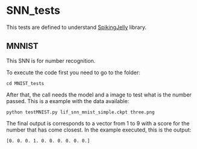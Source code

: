 # SNN_tests
This tests are defined to understand [SpikingJelly](https://github.com/fangwei123456/spikingjelly) library.

## MNNIST
This SNN is for number recognition.

To execute the code first you need to go to the folder:

`cd MNIST_tests`

After that, the call needs the model and a image to test what is the number passed. This is a example with the data available:

`python testMNIST.py lif_snn_mnist_simple.ckpt three.png`

The final output is corresponds to a vector from 1 to 9 with a score for the number that has come closest. In the example executed, this is the output:

`[0. 0. 0. 1. 0. 0. 0. 0. 0. 0.]`
